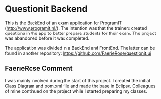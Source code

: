 # Questionit Backend

This is the BackEnd of an exam application for ProgramIT (http://www.programit.nl/). The intention was that the trainers created questions in the app to better prepare students for their exam. The project was abandoned before it was completed.

The application was divided in a BackEnd and FrontEnd. The latter can be found in another repository: https://github.com/FaerieRose/questionit.ui

## FaerieRose Comment

I was mainly involved during the start of this project. I created the initial Class Diagram and pom.xml file and made the base in Eclipse. Colleagues of mine continued on the project while I started preparing my classes.
